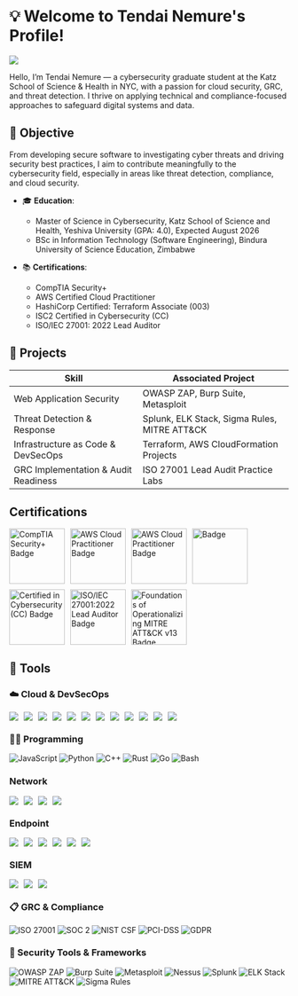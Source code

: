 # 💡 Welcome to Tendai Nemure's Profile!  
<a href="https://www.linkedin.com/in/tendai-nemure/"><img src="https://img.shields.io/badge/-LinkedIn-0072b1?&style=for-the-badge&logo=linkedin&logoColor=white" /></a>

Hello, I’m Tendai Nemure — a cybersecurity graduate student at the Katz School of Science & Health in NYC, with a passion for cloud security, GRC, and threat detection. I thrive on applying technical and compliance-focused approaches to safeguard digital systems and data.

## 🎯 Objective

From developing secure software to investigating cyber threats and driving security best practices, I aim to contribute meaningfully to the cybersecurity field, especially in areas like threat detection, compliance, and cloud security.

- 🎓 **Education**:  
  - Master of Science in Cybersecurity, Katz School of Science and Health, Yeshiva University (GPA: 4.0), Expected August 2026  
  - BSc in Information Technology (Software Engineering), Bindura University of Science Education, Zimbabwe  

- 📚 **Certifications**:  
  - CompTIA Security+  
  - AWS Certified Cloud Practitioner  
  - HashiCorp Certified: Terraform Associate (003)  
  - ISC2 Certified in Cybersecurity (CC)  
  - ISO/IEC 27001: 2022 Lead Auditor  

## 📂 Projects

| Skill                                   | Associated Project |
|----------------------------------------|--------------------|
| Web Application Security               | OWASP ZAP, Burp Suite, Metasploit |
| Threat Detection & Response            | Splunk, ELK Stack, Sigma Rules, MITRE ATT&CK |
| Infrastructure as Code & DevSecOps     | Terraform, AWS CloudFormation Projects |
| GRC Implementation & Audit Readiness   | ISO 27001 Lead Audit Practice Labs |

## Certifications

<div style="display: flex; flex-wrap: wrap; gap: 10px;">
    <a href="https://www.credly.com/earner/earned/badge/d5a50231-04f0-4bcd-9cd0-be3846f0782e">
        <img src="https://cin.comptia.org/media/securityplus-logo-certified-ce-jpg.16/full" alt="CompTIA Security+ Badge" style="width: 100px;">
    </a>
    <a href="https://aws.amazon.com/certification/certified-cloud-practitioner/">
        <img src="https://d1.awsstatic.com/training-and-certification/certification-badges/AWS-Certified-Cloud-Practitioner_badge.634f8a21af2e0e956ed8905a72366146ba22b74c.png" alt="AWS Cloud Practitioner Badge" style="width: 100px;">
    </a>
     <a href="https://aws.amazon.com/certification/certified-ai-practitioner/?ch=sec&sec=rmg&d=1">
        <img src="https://d1.awsstatic.com/onedam/marketing-channels/website/aws/en_US/certification/approved/images/certification-badges/aif-badge-resized.60d18a9a788f1bb28fed8d453ef896721c06f8f5.png" alt="AWS Cloud Practitioner Badge" style="width: 100px;">
    </a>
    <a href="https://www.hashicorp.com/en/certification">
        <img src="https://miro.medium.com/v2/resize:fit:340/0*gm9zMrPMikAsTtYP.png" alt=" Badge" style="width: 100px;">
    </a>
      <a href="https://www.credly.com/earner/earned/badge/bea96055-9fed-4260-85f9-66b21fa55305">
        <img src="https://images.credly.com/size/680x680/images/2030e43f-8003-4d4b-9630-847add403c87/image.png" alt="Certified in Cybersecurity (CC) Badge" style="width: 100px;">
    </a>
      <a href="https://www.credly.com/earner/earned/badge/22dacd9b-9d04-469b-9956-6ad61c32855a">
        <img src="https://images.credly.com/size/680x680/images/1a92e79e-4b58-44ae-b4bd-1f63e83c5294/blob" alt="ISO/IEC 27001:2022 Lead Auditor Badge" style="width: 100px;">
    </a>
    <a href="https://www.credly.com/earner/earned/badge/85305b79-903d-49d1-b7bf-1acba9345ad8">
        <img src="https://images.credly.com/size/680x680/images/bbed017a-ab77-4681-9079-b335d51b083e/image.png" alt="Foundations of Operationalizing MITRE ATT&CK v13 Badge" style="width: 100px;">
    </a>
</div>

## 🧰 Tools

### ☁️ Cloud & DevSecOps

<div style="display: flex; flex-wrap: wrap; gap: 10px;">
    <img src="https://img.shields.io/badge/-AWS%20EC2-FFC0CB?&style=for-the-badge&logo=Amazon%20AWS&logoColor=white" />
    <img src="https://img.shields.io/badge/-AWS%20Lambda-F0FFF0?&style=for-the-badge&logo=Amazon%20AWS&logoColor=black" />
    <img src="https://img.shields.io/badge/-AWS%20S3-90EE90?&style=for-the-badge&logo=Amazon%20AWS&logoColor=black" />
    <img src="https://img.shields.io/badge/-AWS%20RDS-F5FFFA?&style=for-the-badge&logo=Amazon%20AWS&logoColor=black" />
    <img src="https://img.shields.io/badge/-AWS%20CloudWatch-F08080?&style=for-the-badge&logo=Amazon%20AWS&logoColor=white" />
    <img src="https://img.shields.io/badge/-AWS%20IAM-FFD700?&style=for-the-badge&logo=Amazon%20AWS&logoColor=black" />
    <img src="https://img.shields.io/badge/-AWS%20GuardDuty-DAF7A6?&style=for-the-badge&logo=Amazon%20AWS&logoColor=black" />
    <img src="https://img.shields.io/badge/-AWS%20Security%20Hub-FFB6C1?&style=for-the-badge&logo=Amazon%20AWS&logoColor=black" />
    <img src="https://img.shields.io/badge/-CloudFormation-FF9900?&style=for-the-badge&logo=Amazon%20AWS&logoColor=white" />
    <img src="https://img.shields.io/badge/-Docker-2496ED?&style=for-the-badge&logo=Docker&logoColor=white" />
    <img src="https://img.shields.io/badge/-Kubernetes-326CE5?&style=for-the-badge&logo=Kubernetes&logoColor=white" />
    <img src="https://img.shields.io/badge/-Terraform-7B42BC?&style=for-the-badge&logo=Terraform&logoColor=white" />
  
</div>


### 🧑‍💻 Programming
![JavaScript](https://img.shields.io/badge/-JavaScript-F7DF1E?style=for-the-badge&logo=javascript&logoColor=black)
![Python](https://img.shields.io/badge/-Python-3776AB?style=for-the-badge&logo=python&logoColor=white)
![C++](https://img.shields.io/badge/-C++-00599C?style=for-the-badge&logo=c%2b%2b&logoColor=white)
![Rust](https://img.shields.io/badge/-Rust-000000?style=for-the-badge&logo=rust&logoColor=white)
![Go](https://img.shields.io/badge/-Go-00ADD8?style=for-the-badge&logo=go&logoColor=white)
![Bash](https://img.shields.io/badge/-Bash-4EAA25?style=for-the-badge&logo=gnu-bash&logoColor=white)

### Network
<div style="display: flex; flex-wrap: wrap; gap: 10px;">
    <img src="https://img.shields.io/badge/-Wireshark-1679A7?&style=for-the-badge&logo=Wireshark&logoColor=white" />
    <img src="https://img.shields.io/badge/-Zeek-777BB4?&style=for-the-badge&logo=Zeek&logoColor=white" />
    <img src="https://img.shields.io/badge/-Nmap-90EE90?&style=for-the-badge&logo=Nmap&logoColor=white" />
    <img src="https://img.shields.io/badge/-Metasploit-FFFFE0?&style=for-the-badge&logo=Metasploit&logoColor=black" />
</div>

### Endpoint
<div style="display: flex; flex-wrap: wrap; gap: 10px;">
    <img src="https://img.shields.io/badge/-Nessus-F5FFFA?&style=for-the-badge&logo=Tenable&logoColor=black" />
    <img src="https://img.shields.io/badge/-Tenable.io-FFC0CB?&style=for-the-badge&logo=Tenable&logoColor=white" />
    <img src="https://img.shields.io/badge/-Qualys%20WAS-F08080?&style=for-the-badge&logo=Qualys&logoColor=white" />
    <img src="https://img.shields.io/badge/-Uber%20Agent-F5DEB3?&style=for-the-badge" />
    <img src="https://img.shields.io/badge/-Tenable.sc-90EE90?&style=for-the-badge&logo=Tenable&logoColor=black" />
    <img src="https://img.shields.io/badge/-MECM-F5FFFA?&style=for-the-badge&logo=Microsoft&logoColor=black" />
</div>

### SIEM
<div style="display: flex; flex-wrap: wrap; gap: 10px;">
    <img src="https://img.shields.io/badge/-Microsoft_Sentinel-0078D4?&style=for-the-badge&logo=Microsoft&logoColor=white" />
    <img src="https://img.shields.io/badge/-Splunk-000000?&style=for-the-badge&logo=Splunk&logoColor=white" />
    <img src="https://img.shields.io/badge/-Elastic-005571?&style=for-the-badge&logo=Elastic&logoColor=white" />
</div>


### 📋 GRC & Compliance
![ISO 27001](https://img.shields.io/badge/-ISO_27001-00529B?style=for-the-badge&logo=bookstack&logoColor=white)
![SOC 2](https://img.shields.io/badge/-SOC_2-00529B?style=for-the-badge&logo=security&logoColor=white)
![NIST CSF](https://img.shields.io/badge/-NIST_CSF-00529B?style=for-the-badge&logo=framework&logoColor=white)
![PCI-DSS](https://img.shields.io/badge/-PCI_DSS-00529B?style=for-the-badge&logo=lock&logoColor=white)
![GDPR](https://img.shields.io/badge/-GDPR-00529B?style=for-the-badge&logo=datadog&logoColor=white)

### 🔐 Security Tools & Frameworks
![OWASP ZAP](https://img.shields.io/badge/-OWASP_ZAP-5A5A5A?style=for-the-badge&logo=owasp&logoColor=white)
![Burp Suite](https://img.shields.io/badge/-Burp_Suite-FE7A16?style=for-the-badge&logo=burpsuite&logoColor=white)
![Metasploit](https://img.shields.io/badge/-Metasploit-333333?style=for-the-badge&logo=metasploit&logoColor=white)
![Nessus](https://img.shields.io/badge/-Nessus-1C5FAF?style=for-the-badge&logo=tenable&logoColor=white)
![Splunk](https://img.shields.io/badge/-Splunk-000000?style=for-the-badge&logo=splunk&logoColor=white)
![ELK Stack](https://img.shields.io/badge/-ELK_Stack-005571?style=for-the-badge&logo=elastic&logoColor=white)
![MITRE ATT&CK](https://img.shields.io/badge/-MITRE_ATT%26CK-003366?style=for-the-badge&logo=mitre&logoColor=white)
![Sigma Rules](https://img.shields.io/badge/-Sigma_Rules-009999?style=for-the-badge&logo=siemens&logoColor=white)





